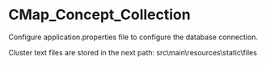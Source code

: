 # CMap_Concept_Collection


Configure application.properties file to configure the database connection.

Cluster text files are stored in the next path: src\main\resources\static\files
